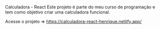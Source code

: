 Calculadora - React
Este projeto é parte do meu curso de programação e tem como objetivo criar uma calculadora funcional.

Acesse o projeto => https://calculadora-react-henrique.netlify.app/
